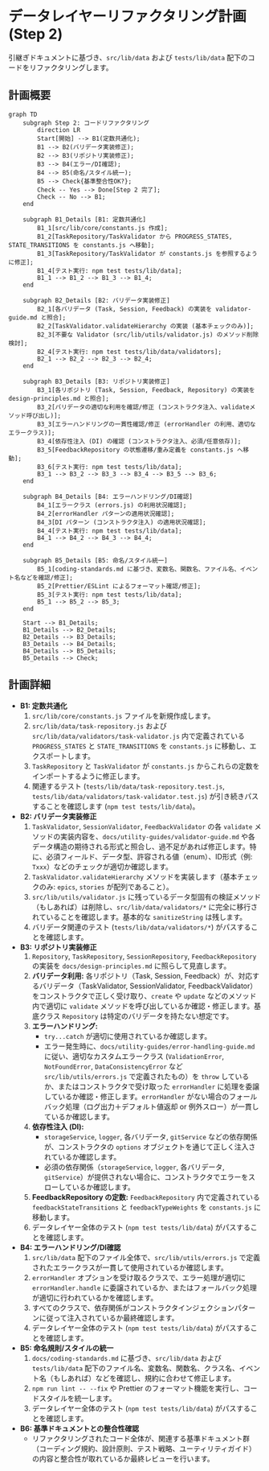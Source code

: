 # データレイヤーリファクタリング計画 (Step 2)

引継ぎドキュメントに基づき、`src/lib/data` および `tests/lib/data` 配下のコードをリファクタリングします。

## 計画概要

```mermaid
graph TD
    subgraph Step 2: コードリファクタリング
        direction LR
        Start[開始] --> B1(定数共通化);
        B1 --> B2(バリデータ実装修正);
        B2 --> B3(リポジトリ実装修正);
        B3 --> B4(エラー/DI確認);
        B4 --> B5(命名/スタイル統一);
        B5 --> Check{基準整合性OK?};
        Check -- Yes --> Done[Step 2 完了];
        Check -- No --> B1;
    end

    subgraph B1_Details [B1: 定数共通化]
        B1_1[src/lib/core/constants.js 作成];
        B1_2[TaskRepository/TaskValidator から PROGRESS_STATES, STATE_TRANSITIONS を constants.js へ移動];
        B1_3[TaskRepository/TaskValidator が constants.js を参照するように修正];
        B1_4[テスト実行: npm test tests/lib/data];
        B1_1 --> B1_2 --> B1_3 --> B1_4;
    end

    subgraph B2_Details [B2: バリデータ実装修正]
        B2_1[各バリデータ (Task, Session, Feedback) の実装を validator-guide.md と照合];
        B2_2[TaskValidator.validateHierarchy の実装 (基本チェックのみ)];
        B2_3[不要な Validator (src/lib/utils/validator.js) のメソッド削除検討];
        B2_4[テスト実行: npm test tests/lib/data/validators];
        B2_1 --> B2_2 --> B2_3 --> B2_4;
    end

    subgraph B3_Details [B3: リポジトリ実装修正]
        B3_1[各リポジトリ (Task, Session, Feedback, Repository) の実装を design-principles.md と照合];
        B3_2[バリデータの適切な利用を確認/修正 (コンストラクタ注入、validateメソッド呼び出し)];
        B3_3[エラーハンドリングの一貫性確認/修正 (errorHandler の利用、適切なエラークラス)];
        B3_4[依存性注入 (DI) の確認 (コンストラクタ注入、必須/任意依存)];
        B3_5[FeedbackRepository の状態遷移/重み定義を constants.js へ移動];
        B3_6[テスト実行: npm test tests/lib/data];
        B3_1 --> B3_2 --> B3_3 --> B3_4 --> B3_5 --> B3_6;
    end

    subgraph B4_Details [B4: エラーハンドリング/DI確認]
        B4_1[エラークラス (errors.js) の利用状況確認];
        B4_2[errorHandler パターンの適用状況確認];
        B4_3[DI パターン (コンストラクタ注入) の適用状況確認];
        B4_4[テスト実行: npm test tests/lib/data];
        B4_1 --> B4_2 --> B4_3 --> B4_4;
    end

    subgraph B5_Details [B5: 命名/スタイル統一]
        B5_1[coding-standards.md に基づき、変数名、関数名、ファイル名、イベント名などを確認/修正];
        B5_2[Prettier/ESLint によるフォーマット確認/修正];
        B5_3[テスト実行: npm test tests/lib/data];
        B5_1 --> B5_2 --> B5_3;
    end

    Start --> B1_Details;
    B1_Details --> B2_Details;
    B2_Details --> B3_Details;
    B3_Details --> B4_Details;
    B4_Details --> B5_Details;
    B5_Details --> Check;

```

## 計画詳細

*   **B1: 定数共通化**
    1.  `src/lib/core/constants.js` ファイルを新規作成します。
    2.  `src/lib/data/task-repository.js` および `src/lib/data/validators/task-validator.js` 内で定義されている `PROGRESS_STATES` と `STATE_TRANSITIONS` を `constants.js` に移動し、エクスポートします。
    3.  `TaskRepository` と `TaskValidator` が `constants.js` からこれらの定数をインポートするように修正します。
    4.  関連するテスト (`tests/lib/data/task-repository.test.js`, `tests/lib/data/validators/task-validator.test.js`) が引き続きパスすることを確認します (`npm test tests/lib/data`)。
*   **B2: バリデータ実装修正**
    1.  `TaskValidator`, `SessionValidator`, `FeedbackValidator` の各 `validate` メソッドの実装内容を、`docs/utility-guides/validator-guide.md` や各データ構造の期待される形式と照合し、過不足があれば修正します。特に、必須フィールド、データ型、許容される値（enum）、ID形式（例: `Txxx`）などのチェックが適切か確認します。
    2.  `TaskValidator.validateHierarchy` メソッドを実装します（基本チェックのみ: `epics`, `stories` が配列であること）。
    3.  `src/lib/utils/validator.js` に残っているデータ型固有の検証メソッド（もしあれば）は削除し、`src/lib/data/validators/*` に完全に移行されていることを確認します。基本的な `sanitizeString` は残します。
    4.  バリデータ関連のテスト (`tests/lib/data/validators/*`) がパスすることを確認します。
*   **B3: リポジトリ実装修正**
    1.  `Repository`, `TaskRepository`, `SessionRepository`, `FeedbackRepository` の実装を `docs/design-principles.md` に照らして見直します。
    2.  **バリデータ利用:** 各リポジトリ（Task, Session, Feedback）が、対応するバリデータ（TaskValidator, SessionValidator, FeedbackValidator）をコンストラクタで正しく受け取り、`create` や `update` などのメソッド内で適切に `validate` メソッドを呼び出しているか確認・修正します。基底クラス `Repository` は特定のバリデータを持たない想定です。
    3.  **エラーハンドリング:**
        *   `try...catch` が適切に使用されているか確認します。
        *   エラー発生時に、`docs/utility-guides/error-handling-guide.md` に従い、適切なカスタムエラークラス (`ValidationError`, `NotFoundError`, `DataConsistencyError` など `src/lib/utils/errors.js` で定義されたもの）を `throw` しているか、またはコンストラクタで受け取った `errorHandler` に処理を委譲しているか確認・修正します。`errorHandler` がない場合のフォールバック処理（ログ出力＋デフォルト値返却 or 例外スロー）が一貫しているか確認します。
    4.  **依存性注入 (DI):**
        *   `storageService`, `logger`, 各バリデータ, `gitService` などの依存関係が、コンストラクタの `options` オブジェクトを通じて正しく注入されているか確認します。
        *   必須の依存関係（`storageService`, `logger`, 各バリデータ, `gitService`）が提供されない場合に、コンストラクタでエラーをスローしているか確認します。
    5.  **FeedbackRepository の定数:** `FeedbackRepository` 内で定義されている `feedbackStateTransitions` と `feedbackTypeWeights` を `constants.js` に移動します。
    6.  データレイヤー全体のテスト (`npm test tests/lib/data`) がパスすることを確認します。
*   **B4: エラーハンドリング/DI確認**
    1.  `src/lib/data` 配下のファイル全体で、`src/lib/utils/errors.js` で定義されたエラークラスが一貫して使用されているか確認します。
    2.  `errorHandler` オプションを受け取るクラスで、エラー処理が適切に `errorHandler.handle` に委譲されているか、またはフォールバック処理が適切に行われているかを確認します。
    3.  すべてのクラスで、依存関係がコンストラクタインジェクションパターンに従って注入されているか最終確認します。
    4.  データレイヤー全体のテスト (`npm test tests/lib/data`) がパスすることを確認します。
*   **B5: 命名規則/スタイルの統一**
    1.  `docs/coding-standards.md` に基づき、`src/lib/data` および `tests/lib/data` 配下のファイル名、変数名、関数名、クラス名、イベント名（もしあれば）などを確認し、規約に合わせて修正します。
    2.  `npm run lint -- --fix` や Prettier のフォーマット機能を実行し、コードスタイルを統一します。
    3.  データレイヤー全体のテスト (`npm test tests/lib/data`) がパスすることを確認します。
*   **B6: 基準ドキュメントとの整合性確認**
    *   リファクタリングされたコード全体が、関連する基準ドキュメント群（コーディング規約、設計原則、テスト戦略、ユーティリティガイド）の内容と整合性が取れているか最終レビューを行います。